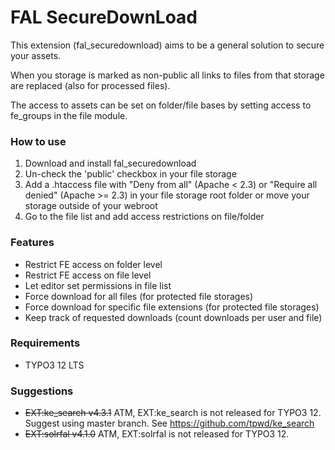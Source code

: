 FAL SecureDownLoad
===

This extension (fal_securedownload) aims to be a general solution to secure your assets.

When you storage is marked as non-public all links to files from that storage are replaced (also for processed files).

The access to assets can be set on folder/file bases by setting access to fe_groups in the file module.

### How to use

1. Download and install fal_securedownload
2. Un-check the 'public' checkbox in your file storage
3. Add a .htaccess file with "Deny from all" (Apache < 2.3) or "Require all denied" (Apache >= 2.3) in your file storage root folder or move your storage outside of your webroot
4. Go to the file list and add access restrictions on file/folder

### Features

- Restrict FE access on folder level
- Restrict FE access on file level
- Let editor set permissions in file list
- Force download for all files (for protected file storages)
- Force download for specific file extensions (for protected file storages)
- Keep track of requested downloads (count downloads per user and file)

### Requirements
- TYPO3 12 LTS

### Suggestions
- ~~EXT:ke_search v4.3.1~~ ATM, EXT:ke_search is not released for TYPO3 12. Suggest using master branch. See https://github.com/tpwd/ke_search
- ~~EXT:solrfal v4.1.0~~ ATM, EXT:solrfal is not released for TYPO3 12.
